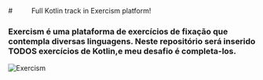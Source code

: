 #ㅤㅤㅤFull Kotlin track in Exercism platform!
<h3>Exercism é uma plataforma de exercícios de fixação que contempla diversas linguagens.
Neste repositório será inserido TODOS exercícios de Kotlin,e meu desafio é completa-los.</h3>

  
  ![Exercism](https://user-images.githubusercontent.com/101603957/182032662-eba6e01e-e4d6-4f41-8b04-d6ac993467a7.png)


